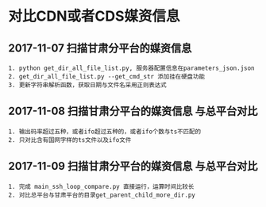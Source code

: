 # 对比CDN或者CDS媒资信息

## 2017-11-07 扫描甘肃分平台的媒资信息
    1. python get_dir_all_file_list.py, 服务器配置信息在parameters_json.json
    2. get_dir_all_file_list.py --get_cmd_str 添加挂在硬盘功能
    3. 更新字符串解析函数，获取日期与文件名采用正则表达式
    
## 2017-11-08 扫描甘肃分平台的媒资信息 与总平台对比
    1. 输出码率超过五种，或者ifo超过五种的，或者ifo个数与ts不匹配的
    2. 只对比含有国网字样的ts文件以及ifo文件
  
## 2017-11-09 扫描甘肃分平台的媒资信息 与总平台对比 
    1. 完成 main_ssh_loop_compare.py 直接运行，运算时间比较长
    2. 对比总平台与甘肃平台的目录get_parent_child_more_dir.py